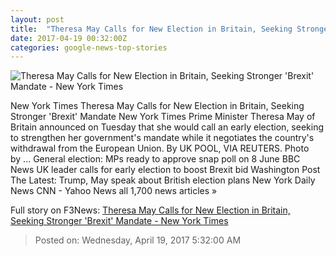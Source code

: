 ```yaml
---
layout: post
title:  "Theresa May Calls for New Election in Britain, Seeking Stronger 'Brexit' Mandate - New York Times"
date: 2017-04-19 00:32:00Z
categories: google-news-top-stories
---
```


![Theresa May Calls for New Election in Britain, Seeking Stronger 'Brexit' Mandate - New York Times](https://static01.nyt.com/images/2017/04/19/world/19britain-4/19britain-4-facebookJumbo.jpg)

New York Times Theresa May Calls for New Election in Britain, Seeking Stronger 'Brexit' Mandate New York Times Prime Minister Theresa May of Britain announced on Tuesday that she would call an early election, seeking to strengthen her government's mandate while it negotiates the country's withdrawal from the European Union. By UK POOL, VIA REUTERS. Photo by ... General election: MPs ready to approve snap poll on 8 June BBC News UK leader calls for early election to boost Brexit bid Washington Post The Latest: Trump, May speak about British election plans New York Daily News CNN - Yahoo News all 1,700 news articles »


Full story on F3News: [Theresa May Calls for New Election in Britain, Seeking Stronger 'Brexit' Mandate - New York Times](http://www.f3nws.com/n/DmrBbH)

> Posted on: Wednesday, April 19, 2017 5:32:00 AM
